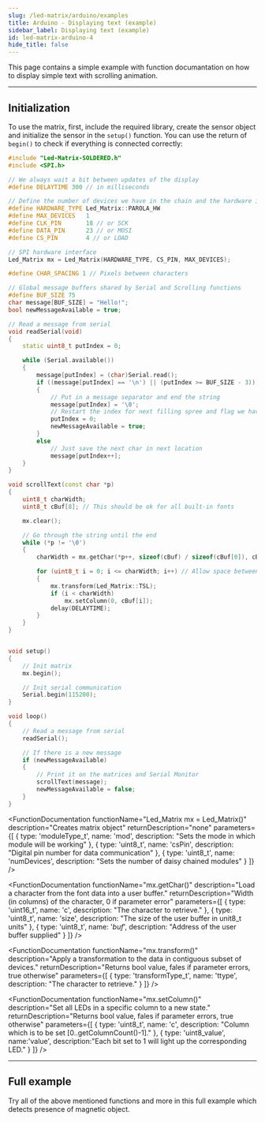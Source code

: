 ```yaml
---
slug: /led-matrix/arduino/examples
title: Arduino - Displaying text (example)
sidebar_label: Displaying text (example)
id: led-matrix-arduino-4
hide_title: false
---
```


This page contains a simple example with function documantation on how to display simple text with scrolling animation.

---

## Initialization

To use the matrix, first, include the required library, create the sensor object and initialize the sensor in the `setup()` function. You can use the return of `begin()` to check if everything is connected correctly:
```cpp
#include "Led-Matrix-SOLDERED.h"
#include <SPI.h>

// We always wait a bit between updates of the display
#define DELAYTIME 300 // in milliseconds

// Define the number of devices we have in the chain and the hardware interface
#define HARDWARE_TYPE Led_Matrix::PAROLA_HW
#define MAX_DEVICES   1
#define CLK_PIN       18 // or SCK
#define DATA_PIN      23 // or MOSI
#define CS_PIN        4 // or LOAD

// SPI hardware interface
Led_Matrix mx = Led_Matrix(HARDWARE_TYPE, CS_PIN, MAX_DEVICES);

#define CHAR_SPACING 1 // Pixels between characters

// Global message buffers shared by Serial and Scrolling functions
#define BUF_SIZE 75
char message[BUF_SIZE] = "Hello!";
bool newMessageAvailable = true;

// Read a message from serial
void readSerial(void)
{
    static uint8_t putIndex = 0;

    while (Serial.available())
    {
        message[putIndex] = (char)Serial.read();
        if ((message[putIndex] == '\n') || (putIndex >= BUF_SIZE - 3)) // End of message character or full buffer
        {
            // Put in a message separator and end the string
            message[putIndex] = '\0';
            // Restart the index for next filling spree and flag we have a message waiting
            putIndex = 0;
            newMessageAvailable = true;
        }
        else
            // Just save the next char in next location
            message[putIndex++];
    }
}

void scrollText(const char *p)
{
    uint8_t charWidth;
    uint8_t cBuf[8]; // This should be ok for all built-in fonts

    mx.clear();

    // Go through the string until the end
    while (*p != '\0')
    {
        charWidth = mx.getChar(*p++, sizeof(cBuf) / sizeof(cBuf[0]), cBuf);

        for (uint8_t i = 0; i <= charWidth; i++) // Allow space between characters
        { 
            mx.transform(Led_Matrix::TSL);
            if (i < charWidth)
                mx.setColumn(0, cBuf[i]);
            delay(DELAYTIME);
        }
    }
}


void setup()
{
    // Init matrix
    mx.begin();

    // Init serial communication
    Serial.begin(115200);
}

void loop()
{
    // Read a message from serial
    readSerial();

    // If there is a new message
    if (newMessageAvailable)
    {
        // Print it on the matrices and Serial Monitor
        scrollText(message);
        newMessageAvailable = false;
    }
}
```

<FunctionDocumentation
  functionName="Led_Matrix mx = Led_Matrix()"
  description="Creates matrix object"
  returnDescription="none"
  parameters={[
  { type: 'moduleType_t', name: 'mod', description: "Sets the mode in which module will be working" },
  { type: 'uint8_t', name: 'csPin', description: "Digital pin number for data communication" },
  { type: 'uint8_t', name: 'numDevices', description: "Sets the number of daisy chained modules" }
  ]}
/>

<FunctionDocumentation
  functionName="mx.clear()"
  description="Clears the buffer and all dislay data on the devices"
  returnDescription="none"
/>

<FunctionDocumentation
  functionName="mx.begin()"
  description="Initialize the object."
  returnDescription="none"
/>

<FunctionDocumentation
  functionName="mx.getChar()"
  description="Load a character from the font data into a user buffer."
  returnDescription="Width (in columns) of the character, 0 if parameter error"
  parameters={[
  { type: 'uint16_t', name: 'c', description: "The character to retrieve." },
  { type: 'uint8_t', name: 'size', description: "The size of the user buffer in unit8_t units" },
  { type: 'uint8_t', name: '*buf*', description: "Address of the user buffer supplied" }
  ]}
/>

<FunctionDocumentation
  functionName="mx.transform()"
  description="Apply a transformation to the data in contiguous subset of devices."
  returnDescription="Returns bool value, fales if parameter errors, true otherwise"
  parameters={[
  { type: 'transformType_t', name: 'ttype', description: "The character to retrieve." }
  ]}
/>

<FunctionDocumentation
  functionName="mx.setColumn()"
  description="Set all LEDs in a specific column to a new state."
  returnDescription="Returns bool value, fales if parameter errors, true otherwise"
  parameters={[
  { type: 'uint8_t', name: 'c', description: "Column which is to be set [0..getColumnCount()-1]." },
  { type: 'uint8_value', name:'value', description:"Each bit set to 1 will light up the corresponding LED." }
  ]}
/>

---

## Full example

Try all of the above mentioned functions and more in this full example which detects presence of magnetic object.

<QuickLink 
  title="Led_Matrix_Test.ino" 
  description="Example file for using most of the functions in the library."
  url="https://github.com/SolderedElectronics/Soldered-8x8-MAX7219-LED-Matrix-Arduino-Library/blob/dev/examples/Led_Matrix_Test/Led_Matrix_Test.ino" 
/>